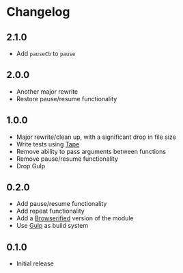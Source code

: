 # Changelog

## 2.1.0

- Add `pauseCb` to `pause`

## 2.0.0

- Another major rewrite
- Restore pause/resume functionality

## 1.0.0

- Major rewrite/clean up, with a significant drop in file size
- Write tests using [Tape](https://github.com/substack/tape)
- Remove ability to pass arguments between functions
- Remove pause/resume functionality
- Drop Gulp

## 0.2.0

- Add pause/resume functionality
- Add repeat functionality
- Add a [Browserified](https://github.com/substack/node-browserify) version of the module
- Use [Gulp](http://gulpjs.com/) as build system

## 0.1.0

- Initial release

